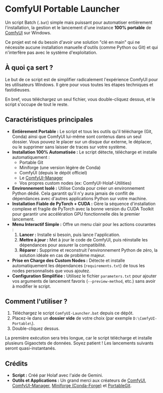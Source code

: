 # ComfyUI Portable Launcher

Un script Batch (`.bat`) simple mais puissant pour automatiser entièrement l'installation, la gestion et le lancement d'une instance **100% portable** de [ComfyUI](https://github.com/comfyanonymous/ComfyUI) sur Windows.

Ce projet est né du besoin d'avoir une solution "clé en main" qui ne nécessite aucune installation manuelle d'outils (comme Python ou Git) et qui n'interfère pas avec le système d'exploitation.

## À quoi ça sert ?

Le but de ce script est de simplifier radicalement l'expérience ComfyUI pour les utilisateurs Windows. Il gère pour vous toutes les étapes techniques et fastidieuses.

En bref, vous téléchargez un seul fichier, vous double-cliquez dessus, et le script s'occupe de tout le reste.

## Caractéristiques principales

*   **Entièrement Portable :** Le script et tous les outils qu'il télécharge (Git, Conda) ainsi que ComfyUI lui-même sont contenus dans un seul dossier. Vous pouvez le placer sur un disque dur externe, le déplacer, ou le supprimer sans laisser de traces sur votre système.
*   **Installation 100% Automatisée :** Le script détecte, télécharge et installe automatiquement :
    *   Portable Git
    *   Miniforge (une version légère de Conda)
    *   ComfyUI (depuis le dépôt officiel)
    *   Le [ComfyUI-Manager](https://github.com/ltdrdata/ComfyUI-Manager)
    *   Vos propres custom nodes (ex: ComfyUI-Holaf-Utilities)
*   **Environnement Isolé :** Utilise Conda pour créer un environnement Python dédié. Cela garantit qu'il n'y aura jamais de conflit de dépendances avec d'autres applications Python sur votre machine.
*   **Installation Fiable de PyTorch + CUDA :** Gère la séquence d'installation complexe et fragile de PyTorch avec la bonne version du CUDA Toolkit pour garantir une accélération GPU fonctionnelle dès le premier lancement.
*   **Menu Interactif Simple :** Offre un menu clair pour les actions courantes :
    1.  **Lancer :** Installe si besoin, puis lance l'application.
    2.  **Mettre à jour :** Met à jour le code de ComfyUI, puis réinstalle les dépendances pour assurer la compatibilité.
    3.  **Réparer :** Supprime et reconstruit l'environnement Python de zéro, la solution idéale en cas de problème majeur.
*   **Prise en Charge des Custom Nodes :** Détecte et installe automatiquement les dépendances (`requirements.txt`) de tous les nodes personnalisés que vous ajoutez.
*   **Configuration Simplifiée :** Utilisez le fichier `parameters.txt` pour ajouter vos arguments de lancement favoris (`--preview-method`, etc.) sans avoir à modifier le script.

## Comment l'utiliser ?

1.  Téléchargez le script `ComfyUI-Launcher.bat` depuis ce dépôt.
2.  Placez-le dans un **dossier vide** de votre choix (par exemple `D:\ComfyUI-Portable\`).
3.  Double-cliquez dessus.

La première exécution sera très longue, car le script télécharge et installe plusieurs Gigaoctets de données. Soyez patient ! Les lancements suivants seront quasi-instantanés.

## Crédits

*   **Script :** Créé par Holaf avec l'aide de Gemini.
*   **Outils et Applications :** Un grand merci aux créateurs de [ComfyUI](https://github.com/comfyanonymous/ComfyUI), [ComfyUI-Manager](https://github.com/ltdrdata/ComfyUI-Manager), [Miniforge (Conda-Forge)](https://github.com/conda-forge/miniforge) et [PortableGit](https://git-for-windows.github.io/).
